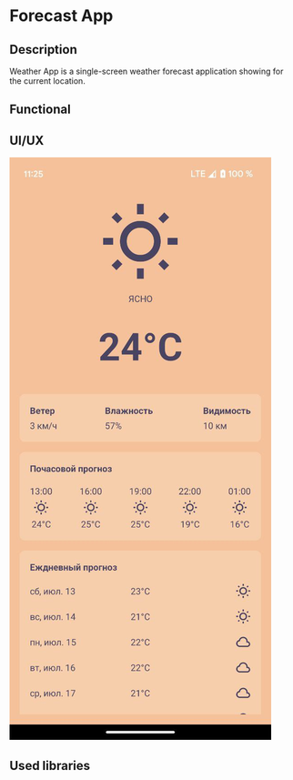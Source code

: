 # Forecast App
## Description
Weather App is a single-screen weather forecast application showing for the current location.
## Functional

## UI/UX
![sunny](https://github.com/yarokovisty/Portfolio/blob/main/ForecastApp/img/img_readme.jpg)

## Used libraries
